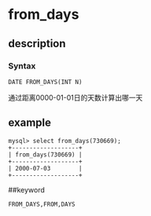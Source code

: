 # from_days
## description
### Syntax

`DATE FROM_DAYS(INT N)`


通过距离0000-01-01日的天数计算出哪一天

## example

```
mysql> select from_days(730669);
+-------------------+
| from_days(730669) |
+-------------------+
| 2000-07-03        |
+-------------------+
```

##keyword

    FROM_DAYS,FROM,DAYS
